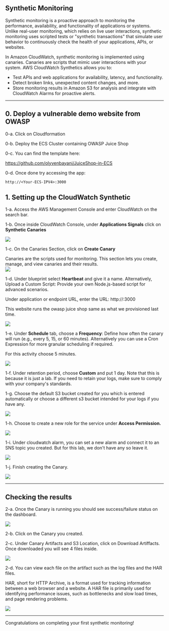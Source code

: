 ## **Synthetic Monitoring**

Synthetic monitoring is a proactive approach to monitoring the performance, availability, and functionality of applications or systems. Unlike real-user monitoring, which relies on live user interactions, synthetic monitoring uses scripted tests or "synthetic transactions" that simulate user behavior to continuously check the health of your applications, APIs, or websites.

In Amazon CloudWatch, synthetic monitoring is implemented using canaries. Canaries are scripts that mimic user interactions with your system. AWS CloudWatch Synthetics allows you to:

- Test APIs and web applications for availability, latency, and functionality.
- Detect broken links, unexpected content changes, and more.
- Store monitoring results in Amazon S3 for analysis and integrate with CloudWatch Alarms for proactive alerts.

----------

## 0. Deploy a vulnerable demo website from OWASP

0-a. Click on Cloudformation

0-b. Deploy the ECS Cluster containing OWASP Juice Shop

0-c. You can find the template here:

https://github.com/olyvenbayani/JuiceShop-in-ECS

0-d. Once done try accessing the app:

```
http://<Your-ECS-IPV4>:3000
```

## 1. Setting up the CloudWatch Synthetic


1-a. Access the AWS Management Console and enter CloudWatch on the search bar.


1-b. Once inside CloudWatch Console, under **Applications Signals** click on **Synthetic Canaries**

![](https://sb-next-prod-image-bucket.s3.ap-southeast-1.amazonaws.com/public/FECP/FECP4-1021/fecp-1021-lab2/img1021b-01.png)

1-c. On the Canaries Section, click on **Create Canary**

Canaries are the scripts used for monitoring. This section lets you create, manage, and view canaries and their results.
\
![](https://sb-next-prod-image-bucket.s3.ap-southeast-1.amazonaws.com/public/FECP/FECP4-1021/fecp-1021-lab2/img1021b-02.png)

1-d. Under blueprint select **Heartbeat** and give it a name. Alternatively, Upload a Custom Script: Provide your own Node.js-based script for advanced scenarios.

Under application or endpoint URL, enter the URL:
http://<Your ECS Public IP>:3000

This website runs the owasp juice shop same as what we provisioned last time.

![](https://sb-next-prod-image-bucket.s3.ap-southeast-1.amazonaws.com/public/FECP/FECP4-1021/fecp-1021-lab2/img1021b-03.png)

1-e. Under **Schedule** tab,  choose a **Frequency**: Define how often the canary will run (e.g., every 5, 15, or 60 minutes). Alternatively you can use a Cron Expression for more granular scheduling if required.

For this activity choose 5 minutes.

![](https://sb-next-prod-image-bucket.s3.ap-southeast-1.amazonaws.com/public/FECP/FECP4-1021/fecp-1021-lab2/img1021b-04.png)
 
1-f. Under retention period, choose **Custom** and put 1 day. Note that this is because it is just a lab. If you need to retain your logs, make sure to comply with your company's standards.

1-g. Choose the default S3 bucket created for you which is entered automatically or choose a different s3 bucket intended for your logs if you have any.

![](https://sb-next-prod-image-bucket.s3.ap-southeast-1.amazonaws.com/public/FECP/FECP4-1021/fecp-1021-lab2/img1021b-06.png)

1-h. Choose to create a new role for the service under **Access Permission.**

![](https://sb-next-prod-image-bucket.s3.ap-southeast-1.amazonaws.com/public/FECP/FECP4-1021/fecp-1021-lab2/img1021b-07.png)

1-i. Under cloudwatch alarm, you can set a new alarm and connect it to an SNS topic you created. But for this lab, we don't have any so leave it. 

![](https://sb-next-prod-image-bucket.s3.ap-southeast-1.amazonaws.com/public/FECP/FECP4-1021/fecp-1021-lab2/img1021b-08.png)

1-j. Finish creating the Canary.

![](https://sb-next-prod-image-bucket.s3.ap-southeast-1.amazonaws.com/public/FECP/FECP4-1021/fecp-1021-lab2/img1021b-09.png)


----------



## Checking the results

2-a. Once the Canary is running you should see success/failure status on the dashboard.

![](https://sb-next-prod-image-bucket.s3.ap-southeast-1.amazonaws.com/public/FECP/FECP4-1021/fecp-1021-lab2/img1021b-10.png)

2-b. Click on the Canary you created.

2-c. Under Canary Artifacts and S3 Location, click on Download Artiffacts. Once downloaded you will see 4 files inside.

![](https://sb-next-prod-image-bucket.s3.ap-southeast-1.amazonaws.com/public/FECP/FECP4-1021/fecp-1021-lab2/img1021b-11.png)

2-d. You can view each file on the artifact such as the log files and the HAR files.

HAR, short for HTTP Archive, is a format used for tracking information between a web browser and a website. A HAR file is primarily used for identifying performance issues, such as bottlenecks and slow load times, and page rendering problems.

![](https://sb-next-prod-image-bucket.s3.ap-southeast-1.amazonaws.com/public/FECP/FECP4-1021/fecp-1021-lab2/img1021b-12.png)

----------

Congratulations on completing your first synthetic monitoring! 


